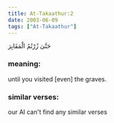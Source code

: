 ```yaml
---
title: At-Takaathur:2
date: 2003-06-09
tags: ["At-Takaathur"]
---
```

حَتَّىٰ زُرْتُمُ الْمَقَابِرَ
### meaning: 
until you visited [even] the graves.
### similar verses: 

our AI can't find any similar verses




